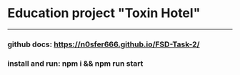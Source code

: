 # Education project "Toxin Hotel"
---
### github docs: https://n0sfer666.github.io/FSD-Task-2/
### install and run: npm i && npm run start